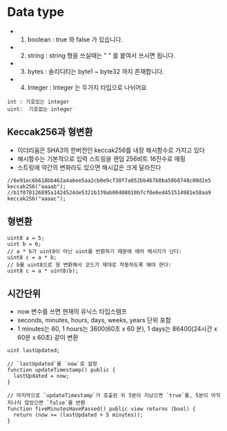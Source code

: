 # Data type
- 1. boolean : true 와 false 가 있습니다.
- 2. string : string 형을 쓰실때는 " " 를 붙여서 쓰시면 됩니다.
- 3. bytes : 솔리디티는 byte1 ~ byte32 까지 존재합니다. 
- 4. Integer : Integer 는 두가지 타입으로 나뉘어요
```
int : 기호있는 integer
uint:  기호없는 integer 
```
## Keccak256과 형변환
- 이더리움은 SHA3의 한버전인 keccak256를 내장 해시함수로 가지고 있다
- 해시함수는 기본적으로 입력 스트링을 랜덤 256비트 16진수로 매핑
- 스트링에 약간의 변화라도 있으면 해시값은 크게 달라진다
```solidity
//6e91ec6b618bb462a4a6ee5aa2cb0e9cf30f7a052bb467b0ba58b8748c00d2e5
keccak256("aaaab");
//b1f078126895a1424524de5321b339ab00408010b7cf0e6ed451514981e58aa9
keccak256("aaaac");
```
## 형변환
```solidity
uint8 a = 5;
uint b = 6;
// a * b가 uint8이 아닌 uint를 반환하기 때문에 에러 메시지가 난다:
uint8 c = a * b; 
// b를 uint8으로 형 변환해서 코드가 제대로 작동하도록 해야 한다:
uint8 c = a * uint8(b); 
```
## 시간단위
- now 변수를 쓰면 현재의 유닉스 타입스탬프
- seconds, minutes, hours, days, weeks, years 단위 포함
- 1 minutes는 60, 1 hours는 3600(60초 x 60 분), 1 days는 86400(24시간 x 60분 x 60초) 같이 변환
```solidity
uint lastUpdated;

// `lastUpdated`를 `now`로 설정
function updateTimestamp() public {
  lastUpdated = now;
}

// 마지막으로 `updateTimestamp`가 호출된 뒤 5분이 지났으면 `true`를, 5분이 아직 지나지 않았으면 `false`를 반환
function fiveMinutesHavePassed() public view returns (bool) {
  return (now >= (lastUpdated + 5 minutes));
}
```